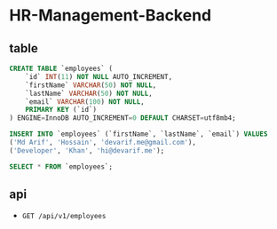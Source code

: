 # HR-Management-Backend

## table

<!-- table create (firstName, lastName, email) -->
```sql
CREATE TABLE `employees` (
    `id` INT(11) NOT NULL AUTO_INCREMENT,
    `firstName` VARCHAR(50) NOT NULL,
    `lastName` VARCHAR(50) NOT NULL,
    `email` VARCHAR(100) NOT NULL,
    PRIMARY KEY (`id`)
) ENGINE=InnoDB AUTO_INCREMENT=0 DEFAULT CHARSET=utf8mb4;
```

<!-- insert on table employees (firstName, lastName, email) -->
```sql
INSERT INTO `employees` (`firstName`, `lastName`, `email`) VALUES 
('Md Arif', 'Hossain', 'devarif.me@gmail.com'),
('Developer', 'Khan', 'hi@devarif.me');
```

<!-- show data from employees table -->
```sql
SELECT * FROM `employees`;
```


## api

- `GET /api/v1/employees`
